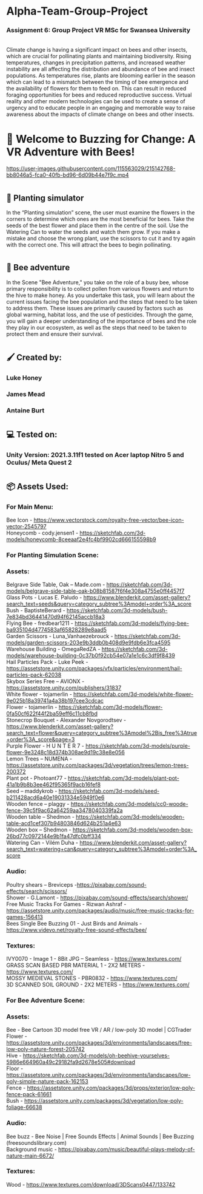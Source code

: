 # Alpha-Team-Group-Project

### Assignment 6: Group Project VR MSc for Swansea University 
<br/>
Climate change is having a significant impact on bees and other insects, which are crucial for pollinating plants and maintaining biodiversity. Rising temperatures, changes in precipitation patterns, and increased weather instability are all affecting the distribution and abundance of bee and insect populations. As temperatures rise, plants are blooming earlier in the season which can lead to a mismatch between the timing of bee emergence and the availability of flowers for them to feed on. This can result in reduced foraging opportunities for bees and reduced reproductive success. Virtual reality and other modern technologies can be used to create a sense of urgency and to educate people in an engaging and memorable way to raise awareness about the impacts of climate change on bees and other insects. <br/>

# :honeybee: Welcome to Buzzing for Change: A VR Adventure with Bees!



https://user-images.githubusercontent.com/115563029/215142768-bb8046a5-fca0-40fb-bd96-6d09b44e7f9c.mp4



#
## :tulip: Planting simulator
In the “Planting simulation” scene, the user must examine the flowers in the corners to determine which ones are the most beneficial for bees. Take the seeds of the best flower and place them in the centre of the soil. Use the Watering Can to water the seeds and watch them grow. If you make a mistake and choose the wrong plant, use the scissors to cut it and try again with the correct one. This will attract the bees to begin pollinating.
#
## :seedling: Bee adventure
In the Scene "Bee Adventure," you take on the role of a busy bee, whose primary responsibility is to collect pollen from various flowers and return to the hive to make honey. As you undertake this task, you will learn about the current issues facing the bee population and the steps that need to be taken to address them. These issues are primarily caused by factors such as global warming, habitat loss, and the use of pesticides. Through the game, you will gain a deeper understanding of the importance of bees and the role they play in our ecosystem, as well as the steps that need to be taken to protect them and ensure their survival.
#
## :paintbrush: Created by:
### Luke Honey
### James Mead
### Antaine Burt
#
## :computer: Tested on:
### Unity Version: 2021.3.11f1 tested on Acer laptop Nitro 5 and Oculus/ Meta Quest 2
#
## 	:package: Assets Used:
### For Main Menu:
Bee Icon - https://www.vectorstock.com/royalty-free-vector/bee-icon-vector-2545797 <br/>
Honeycomb - cody.jensen1 - https://sketchfab.com/3d-models/honeycomb-8ceeaaf2e4fc4bf9902cd666155598b9 <br/>

### For Planting Simulation Scene:
### Assets:
Belgrave Side Table, Oak – Made.com - https://sketchfab.com/3d-models/belgrave-side-table-oak-b08b81587f6f4e308a4755e0ff4457f7 <br/>
Glass Pots - Lucas E. Paludo - https://www.blenderkit.com/asset-gallery?search_text=seeds&query=category_subtree%3Amodel+order%3A_score <br/>
Bush - BaptisteBerard - https://sketchfab.com/3d-models/bush-7e834bd36441470d94f62145accb18a3 <br/>
Flying Bee - fredbear1211 - https://sketchfab.com/3d-models/flying-bee-ba935104d4774583af65828289e8aad5 <br/>
Garden Scissors - Luna_Vanhaezebrouck - https://sketchfab.com/3d-models/garden-scissors-203e9b3ddb0b408d9e9fdb6e3fca4595 <br/>
Warehouse Building - OmegaRedZA - https://sketchfab.com/3d-models/warehouse-building-0c37b0f92cb54e07a1e1c6c3df9f8439 <br/>
Hail Particles Pack - Luke Peek - https://assetstore.unity.com/packages/vfx/particles/environment/hail-particles-pack-62038 <br/>
Skybox Series Free – AVIONX - https://assetstore.unity.com/publishers/31837 <br/>
White flower - tojamerlin - https://sketchfab.com/3d-models/white-flower-9e025b18a39741a4a38b197cee3cdcac <br/>
Flower -  tojamerlin - https://sketchfab.com/3d-models/flower-0fa50cf622f44f2ba59eff6c11cb8fbd <br/>
Stonecrop Bouquet - Alexander Novgorodtsev - https://www.blenderkit.com/asset-gallery?search_text=flower&query=category_subtree%3Amodel%2Bis_free%3Atrue+order%3A_score&page=3 <br/>
Purple Flower - H U N T E R 7 - https://sketchfab.com/3d-models/purple-flower-9e3248c18d374b308ae9d19c38e8e056 <br/>
Lemon Trees – NUMENA - https://assetstore.unity.com/packages/3d/vegetation/trees/lemon-trees-200372 <br/>
Plant pot - Photoant77 - https://sketchfab.com/3d-models/plant-pot-41a1b9b8b3ee462f95365f9acb16fef8 <br/>
Seed – maddykrob - https://sketchfab.com/3d-models/seed-b211428acd6a40e19031334e5949f0e6 <br/>
Wooden fence – plaggy - https://sketchfab.com/3d-models/cc0-woode-fence-39c5f9ac62a64259aa3478040339fa2a <br/>
Wooden table – Shedmon - https://sketchfab.com/3d-models/wooden-table-acd1cef307b94803846d624b251a4e63 <br/>
Wooden box – Shedmon - https://sketchfab.com/3d-models/wooden-box-26bd77c0972144e9b1fa47dfc0bff334 <br/>
Watering Can - Vilém Duha - https://www.blenderkit.com/asset-gallery?search_text=watering+can&query=category_subtree%3Amodel+order%3A_score <br/>

### Audio:
Poultry shears – Breviceps -https://pixabay.com/sound-effects/search/scissors/ <br/>
Shower - G.Lamont - https://pixabay.com/sound-effects/search/shower/ <br/>
Free Music Tracks For Games - Rizwan Ashraf - https://assetstore.unity.com/packages/audio/music/free-music-tracks-for-games-156413 <br/>
Bees Single Bee Buzzing 01 - Just Birds and Animals -  https://www.videvo.net/royalty-free-sound-effects/bee/ <br/>

### Textures:
IVY0070 - Image 1 - 8Bit JPG – Seamless - https://www.textures.com/ <br/>
GRASS SCAN BASED PBR MATERIAL 1 - 2X2 METERS - https://www.textures.com/ <br/>
MOSSY MEDIEVAL STONES - PBR0832 - https://www.textures.com/ <br/>
3D SCANNED SOIL GROUND - 2X2 METERS - https://www.textures.com/ <br/>

### For Bee Adventure Scene:
### Assets:
Bee - Bee Cartoon 3D model free VR / AR / low-poly 3D model | CGTrader <br/>
Flower - https://assetstore.unity.com/packages/3d/environments/landscapes/free-low-poly-nature-forest-205742 <br/>
Hive - https://sketchfab.com/3d-models/oh-beehive-yourselves-5986e664960a49c29182fa9d2678e505#download <br/>
Floor - https://assetstore.unity.com/packages/3d/environments/landscapes/low-poly-simple-nature-pack-162153 <br/>
Fence - https://assetstore.unity.com/packages/3d/props/exterior/low-poly-fence-pack-61661 <br/>
Bush - https://assetstore.unity.com/packages/3d/vegetation/low-poly-foliage-66638 <br/>

### Audio:
Bee buzz - Bee Noise | Free Sounds Effects | Animal Sounds | Bee Buzzing (freesoundslibrary.com) <br/>
Background music - https://pixabay.com/music/beautiful-plays-melody-of-nature-main-6672/ <br/>

### Textures: 
Wood - https://www.textures.com/download/3DScans0447/133742 <br/>
#
